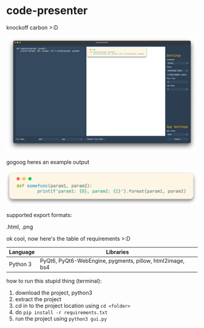 # code-presenter

knockoff carbon >:D

![img](preview-stuff/app.png)

gogoog heres an example output

![img](preview-stuff/output.png)

supported export formats:

.html, .png

ok cool, now here's the table of requirements >:D

| Language | Libraries |
| --- | --- |
| Python 3 | PyQt6, PyQt6-WebEngine, pygments, pillow, html2image, bs4 |

how to run this stupid thing (terminal):

1. download the project, python3
2. extract the project
3. cd in to the project location using `cd <folder>`
4. do `pip install -r requirements.txt`
5. run the project using `python3 gui.py`